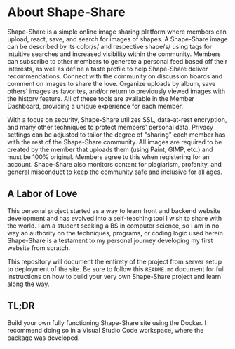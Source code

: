 # About Shape-Share
Shape-Share is a simple online image sharing platform where members can upload, react, save, and search for images of shapes. A Shape-Share image can be described by its color/s/ and respective shape/s/ using tags for intuitive searches and increased visibility within the community. Members can subscribe to other members to generate a personal feed based off their interests, as well as define a taste profile to help Shape-Share deliver recommendations. Connect with the community on discussion boards and comment on images to share the love. Organize uploads by album, save others' images as favorites, and/or return to previously viewed images with the history feature. All of these tools are available in the Member Dashboard, providing a unique experience for each member.

With a focus on security, Shape-Share utilizes SSL, data-at-rest encryption, and many other techniques to protect members' personal data. Privacy settings can be adjusted to tailor the degree of "sharing" each member has with the rest of the Shape-Share community. All images are required to be created by the member that uploads them (using Paint, GIMP, etc.) and must be 100% original. Members agree to this when registering for an account. Shape-Share also monitors content for plagiarism, profanity, and general misconduct to keep the community safe and inclusive for all ages.

## A Labor of Love
This personal project started as a way to learn front and backend website development and has evolved into a self-teaching tool I wish to share with the world. I am a student seeking a BS in computer science, so I am in no way an authority on the techniques, programs, or coding logic used herein. Shape-Share is a testament to my personal journey developing my first website from scratch.

This repository will document the entirety of the project from server setup to deployment of the site. Be sure to follow this `README.md` document for full instructions on how to build your very own Shape-Share project and learn along the way.

## TL;DR 
Build your own fully functioning Shape-Share site using the Docker. I recommend doing so in a Visual Studio Code workspace, where the package was developed.

